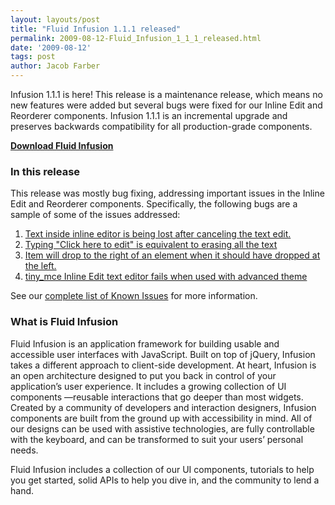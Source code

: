 ```yaml
---
layout: layouts/post
title: "Fluid Infusion 1.1.1 released"
permalink: 2009-08-12-Fluid_Infusion_1_1_1_released.html
date: '2009-08-12'
tags: post
author: Jacob Farber
---
```

Infusion 1.1.1 is here! This release is a maintenance release, which means no new features were added but several
bugs were fixed for our Inline Edit and Reorderer components. Infusion 1.1.1 is an incremental upgrade and preserves
backwards compatibility for all production-grade components.

**[Download Fluid Infusion](https://github.com/fluid-project/infusion)**

### In this release

This release was mostly bug fixing, addressing important issues in the Inline Edit and Reorderer components.
Specifically, the following bugs are a sample of some of the issues addressed:

1. [Text inside inline editor is being lost after canceling the text edit.](http://issues.fluidproject.org/browse/FLUID-3077)
2. [Typing &quot;Click here to edit&quot; is equivalent to erasing all the text](http://issues.fluidproject.org/browse/FLUID-1320)
3. [Item will drop to the right of an element when it should have dropped at the left.](http://issues.fluidproject.org/browse/FLUID-2967)
4. [tiny_mce Inline Edit text editor fails when used with advanced theme](http://issues.fluidproject.org/browse/FLUID-3054)

See our [complete list of Known Issues](http://issues.fluidproject.org/secure/IssueNavigator.jspa?mode=hide&requestId=10251)
for more information.

### What is Fluid Infusion

Fluid Infusion is an application framework for building usable and accessible user interfaces with JavaScript. Built
on top of jQuery, Infusion takes a different approach to client-side development. At heart, Infusion is an open
architecture designed to put you back in control of your application’s user experience. It includes a growing
collection of UI components —reusable interactions that go deeper than most widgets. Created by a community
of developers and interaction designers, Infusion components are built from the ground up with accessibility
in mind. All of our designs can be used with assistive technologies, are fully controllable with the keyboard,
and can be transformed to suit your users’ personal needs.

Fluid Infusion includes a collection of our UI components, tutorials to help you get started,
solid APIs to help you
dive in, and the community to lend a hand.
